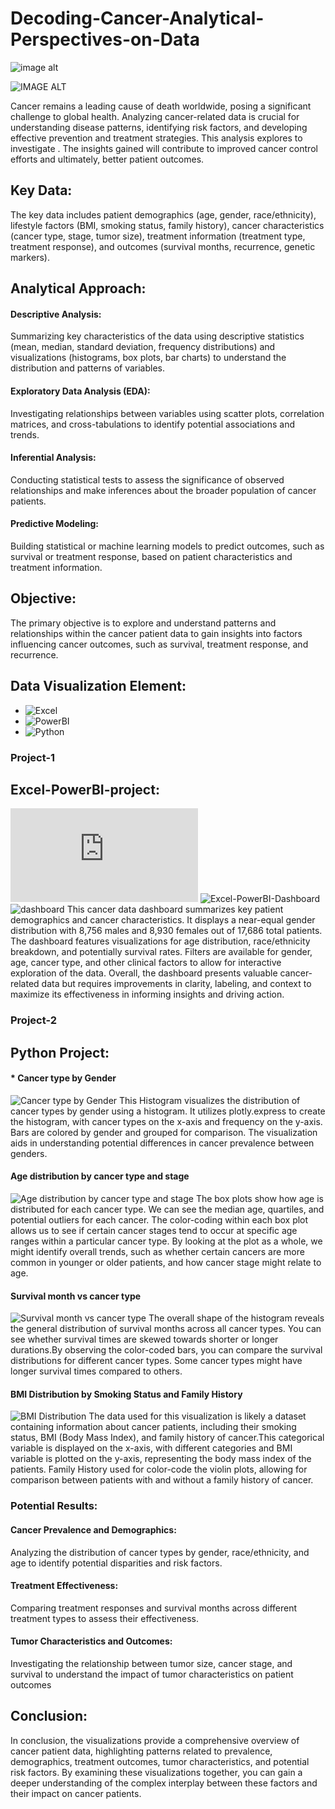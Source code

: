 # Decoding-Cancer-Analytical-Perspectives-on-Data

![image alt](https://img.freepik.com/free-vector/process-optimization-concept-idea-business-improvement-development-company-data-analysis-effective-entrepreneurship-organization-isolated-flat-vector-illustration_613284-3337.jpg)


![IMAGE ALT](https://encrypted-tbn0.gstatic.com/images?q=tbn:ANd9GcRD-Qx9GQCbvcbtSssIAB829vZa2GrgY0V5_A&s)

Cancer remains a leading cause of death worldwide, posing a significant challenge to global health.  Analyzing cancer-related data is crucial for understanding disease patterns, identifying risk factors, and developing effective prevention and treatment strategies. This analysis explores to investigate .  The insights gained will contribute to improved cancer control efforts and ultimately, better patient outcomes.

## Key Data:
The key data includes patient demographics (age, gender, race/ethnicity), lifestyle factors (BMI, smoking status, family history), cancer characteristics (cancer type, stage, tumor size), treatment information (treatment type, treatment response), and outcomes (survival months, recurrence, genetic markers).

## Analytical Approach:
#### Descriptive Analysis:
Summarizing key characteristics of the data using descriptive statistics (mean, median, standard deviation, frequency distributions) and visualizations (histograms, box plots, bar charts) to understand the distribution and patterns of variables.
#### Exploratory Data Analysis (EDA):
Investigating relationships between variables using scatter plots, correlation matrices, and cross-tabulations to identify potential associations and trends.
#### Inferential Analysis: 
Conducting statistical tests to assess the significance of observed relationships and make inferences about the broader population of cancer patients.
#### Predictive Modeling:
Building statistical or machine learning models to predict outcomes, such as survival or treatment response, based on patient characteristics and treatment information.

## Objective:
The primary objective is to explore and understand patterns and relationships within the cancer patient data to gain insights into factors influencing cancer outcomes, such as survival, treatment response, and recurrence.
## Data Visualization Element:
* ![Excel](https://www.microsoft.com/en-us/microsoft-365/excel)
* ![PowerBI](https://www.microsoft.com/en-us/power-platform/products/power-bi)
* ![Python](https://www.python.org/)

### Project-1
## Excel-PowerBI-project: 
![Excel-PowerBI-analysis](https://github.com/jahansamia/Decoding-Cancer-Analytical-Perspectives-on-Data/blob/165b1a3435f4d46636ff9fa6055566a246b5c9ec/Excel-project/Cancer-issues-data-analysis-by-Power-BI.md)
![Excel-PowerBI-Dashboard](https://github.com/jahansamia/Decoding-Cancer-Analytical-Perspectives-on-Data/blob/b569c40c7e542d2fef64c81963be053732e0b0c9/Excel-project/excel-power-bi-new.pbix)
![dashboard](https://github.com/jahansamia/Decoding-Cancer-Analytical-Perspectives-on-Data/blob/dd62c0483e37c561db304c735ed0ea97413763e1/Excel-project/Power-bi-pic.png)
This cancer data dashboard summarizes key patient demographics and cancer characteristics. It displays a near-equal gender distribution with 8,756 males and 8,930 females out of 17,686 total patients.  The dashboard features visualizations for age distribution, race/ethnicity breakdown, and potentially survival rates. Filters are available for gender, age, cancer type, and other clinical factors to allow for interactive exploration of the data.
Overall, the dashboard presents valuable cancer-related data but requires improvements in clarity, labeling, and context to maximize its effectiveness in informing insights and driving action.

### Project-2
## Python Project:
#### * Cancer type by Gender
![Cancer type by Gender](https://github.com/jahansamia/Decoding-Cancer-Analytical-Perspectives-on-Data/blob/d03e53d5041d72f65e8087a39a260f11ab2a4eeb/Pythone-image/Cancer-type-by-Gender.png)
This Histogram visualizes the distribution of cancer types by gender using a histogram. It utilizes plotly.express to create the histogram, with cancer types on the x-axis and frequency on the y-axis. Bars are colored by gender and grouped for comparison. The visualization aids in understanding potential differences in cancer prevalence between genders.

#### Age distribution by cancer type and stage
![Age distribution by cancer type and stage](https://github.com/jahansamia/Decoding-Cancer-Analytical-Perspectives-on-Data/blob/7bdd637f38e66e3d494a1ceb4a49e4c83015fb90/Pythone-image/Age-distribution-by-cancer-type-and-stage.png)
The box plots show how age is distributed for each cancer type. We can see the median age, quartiles, and potential outliers for each cancer. The color-coding within each box plot allows us to see if certain cancer stages tend to occur at specific age ranges within a particular cancer type. By looking at the plot as a whole, we might identify overall trends, such as whether certain cancers are more common in younger or older patients, and how cancer stage might relate to age.

 #### Survival month vs cancer type
 ![Survival month vs cancer type](https://github.com/jahansamia/Decoding-Cancer-Analytical-Perspectives-on-Data/blob/714df0dc774a77d7661a1494519490d4cc47b697/Pythone-image/Survival-month-vs-cancer-type.png)
 The overall shape of the histogram reveals the general distribution of survival months across all cancer types. You can see whether survival times are skewed towards shorter or longer durations.By observing the color-coded bars, you can compare the survival distributions for different cancer types. Some cancer types might have longer survival times compared to others.

 #### BMI Distribution by Smoking Status and Family History
 ![BMI Distribution](https://github.com/jahansamia/Decoding-Cancer-Analytical-Perspectives-on-Data/blob/35a97518d4ed88a511302fc3f27739d09811b63b/Pythone-image/BMI-distribution-by-family-history.png)
The data used for this visualization is likely a dataset containing information about cancer patients, including their smoking status, BMI (Body Mass Index), and family history of cancer.This categorical variable is displayed on the x-axis, with different categories and BMI variable is plotted on the y-axis, representing the body mass index of the patients. Family History used for color-code the violin plots, allowing for comparison between patients with and without a family history of cancer. 
 
 
### Potential Results:
#### Cancer Prevalence and Demographics:
Analyzing the distribution of cancer types by gender, race/ethnicity, and age to identify potential disparities and risk factors.
#### Treatment Effectiveness:
Comparing treatment responses and survival months across different treatment types to assess their effectiveness.
#### Tumor Characteristics and Outcomes:
Investigating the relationship between tumor size, cancer stage, and survival to understand the impact of tumor characteristics on patient outcomes

## Conclusion:

In conclusion, the visualizations provide a comprehensive overview of cancer patient data, highlighting patterns related to prevalence, demographics, treatment outcomes, tumor characteristics, and potential risk factors. By examining these visualizations together, you can gain a deeper understanding of the complex interplay between these factors and their impact on cancer patients.

